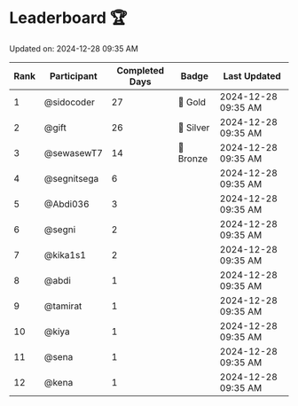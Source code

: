 # Leaderboard 🏆

Updated on: 2024-12-28 09:35 AM

| Rank | Participant       | Completed Days | Badge      | Last Updated         |
|------|-------------------|----------------|------------|----------------------|
| 1    | @sidocoder        | 27             | 🏅 Gold     | 2024-12-28 09:35 AM |
| 2    | @gift             | 26             | 🥈 Silver   | 2024-12-28 09:35 AM |
| 3    | @sewasewT7        | 14             | 🥉 Bronze   | 2024-12-28 09:35 AM |
| 4    | @segnitsega       | 6              |            | 2024-12-28 09:35 AM |
| 5    | @Abdi036          | 3              |            | 2024-12-28 09:35 AM |
| 6    | @segni            | 2              |            | 2024-12-28 09:35 AM |
| 7    | @kika1s1          | 2              |            | 2024-12-28 09:35 AM |
| 8    | @abdi             | 1              |            | 2024-12-28 09:35 AM |
| 9    | @tamirat          | 1              |            | 2024-12-28 09:35 AM |
| 10   | @kiya             | 1              |            | 2024-12-28 09:35 AM |
| 11   | @sena             | 1              |            | 2024-12-28 09:35 AM |
| 12   | @kena             | 1              |            | 2024-12-28 09:35 AM |
